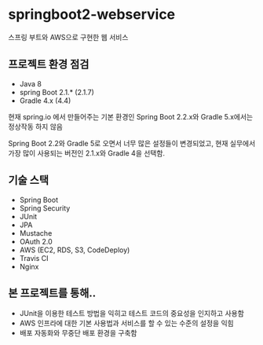 # springboot2-webservice

스프링 부트와 AWS으로 구현한 웹 서비스

## 프로젝트 환경 점검
  - Java 8
  - spring Boot 2.1.* (2.1.7)
  - Gradle 4.x (4.4)
  
현재 spring.io 에서 만들어주는 기본 환경인 Spring Boot 2.2.x와 Gradle 5.x에서는 정상작동 하지 않음

Spring Boot 2.2와 Gradle 5로 오면서 너무 많은 설정들이 변경되었고, 현재 실무에서 가장 많이 사용되는 버전인 2.1.x와 Gradle 4을 선택함.

## 기술 스택
  - Spring Boot
  - Spring Security 
  - JUnit
  - JPA
  - Mustache
  - OAuth 2.0
  - AWS (EC2, RDS, S3, CodeDeploy)
  - Travis CI
  - Nginx
  
## 본 프로젝트를 통해..
 - JUnit을 이용한 테스트 방법을 익히고 테스트 코드의 중요성을 인지하고 사용함
 - AWS 인프라에 대한 기본 사용법과 서비스를 할 수 있는 수준의 설정을 익힘
 - 배포 자동화와 무중단 배포 환경을 구축함
